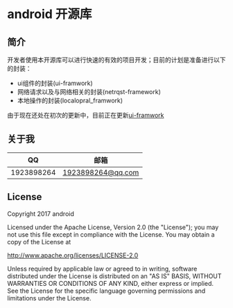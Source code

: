 # android 开源库
## 简介
开发者使用本开源库可以进行快速的有效的项目开发；目前的计划是准备进行以下的封装：

* ui组件的封装(ui-framwork)
* 网络请求以及与网络相关的封装(netrqst-framework)
* 本地操作的封装(localopral_framwork)

由于现在还处在初次的更新中，目前正在更新[ui-framwork](https://github.com/xiaobaima520gyj/android/blob/master/ui-framework/README.md)

## 关于我

|QQ|邮箱|
|---|---
|1923898264|1923898264@qq.com

## License
Copyright 2017 android

Licensed under the Apache License, Version 2.0 (the "License");
you may not use this file except in compliance with the License.
You may obtain a copy of the License at

   http://www.apache.org/licenses/LICENSE-2.0

Unless required by applicable law or agreed to in writing, software
distributed under the License is distributed on an "AS IS" BASIS,
WITHOUT WARRANTIES OR CONDITIONS OF ANY KIND, either express or implied.
See the License for the specific language governing permissions and
limitations under the License.

